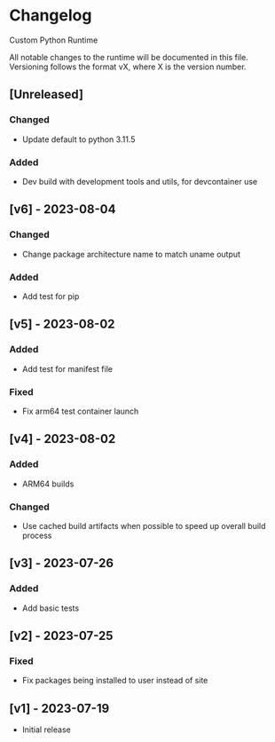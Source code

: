 # Changelog
Custom Python Runtime

All notable changes to the runtime will be documented in this file. Versioning follows the format vX, where X is the version number.

## [Unreleased]
### Changed
* Update default to python 3.11.5
### Added
* Dev build with development tools and utils, for devcontainer use

## [v6] - 2023-08-04
### Changed
* Change package architecture name to match uname output
### Added
* Add test for pip

## [v5] - 2023-08-02
### Added
* Add test for manifest file
### Fixed
* Fix arm64 test container launch

## [v4] - 2023-08-02
### Added
* ARM64 builds
### Changed
* Use cached build artifacts when possible to speed up overall build process

## [v3] - 2023-07-26
### Added
* Add basic tests

## [v2] - 2023-07-25
### Fixed
* Fix packages being installed to user instead of site

## [v1] - 2023-07-19
* Initial release
